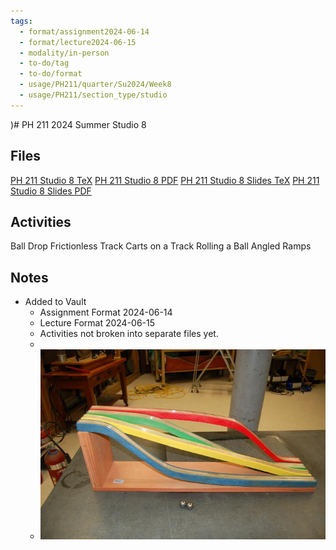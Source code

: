 ```yaml
---
tags:
  - format/assignment2024-06-14
  - format/lecture2024-06-15
  - modality/in-person
  - to-do/tag
  - to-do/format
  - usage/PH211/quarter/Su2024/Week8
  - usage/PH211/section_type/studio
---
```

)# PH 211 2024 Summer Studio 8
## Files
[PH 211 Studio 8 TeX](PH_211_Studio_8.tex)
[PH 211 Studio 8 PDF](PH_211_Studio_8.pdf)
[PH 211 Studio 8 Slides TeX](PH_211_Studio_8_Slides.tex)
[PH 211 Studio 8 Slides PDF](PH_211_Studio_8_Slides.pdf)
## Activities
Ball Drop
Frictionless Track
Carts on a Track
Rolling a Ball
Angled Ramps
## Notes
* Added to Vault
	* Assignment Format 2024-06-14
	* Lecture Format 2024-06-15
	* Activities not broken into separate files yet.
	* 
	* ![Four Frictionless Tracks](FourFrictionless.png)
